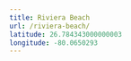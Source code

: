 ```yaml
---
title: Riviera Beach
url: /riviera-beach/
latitude: 26.784343000000003
longitude: -80.0650293
---
```


